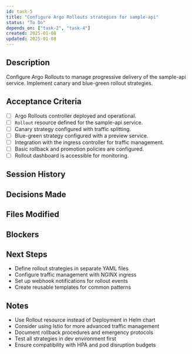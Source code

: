 ```yaml
---
id: task-5
title: "Configure Argo Rollouts strategies for sample-api"
status: "To Do"
depends_on: ["task-2", "task-4"]
created: 2025-01-08
updated: 2025-01-08
---
```


## Description

Configure Argo Rollouts to manage progressive delivery of the sample-api service. Implement canary and blue-green rollout strategies.

## Acceptance Criteria

- [ ] Argo Rollouts controller deployed and operational.
- [ ] `Rollout` resource defined for the sample-api service.
- [ ] Canary strategy configured with traffic splitting.
- [ ] Blue-green strategy configured with a preview service.
- [ ] Integration with the ingress controller for traffic management.
- [ ] Basic rollback and promotion policies are configured.
- [ ] Rollout dashboard is accessible for monitoring.

## Session History

<!-- Update as work progresses -->

## Decisions Made

<!-- Document key implementation decisions -->

## Files Modified

<!-- Track all file changes -->

## Blockers

<!-- Document any blockers encountered -->

## Next Steps

- Define rollout strategies in separate YAML files
- Configure traffic management with NGINX ingress
- Set up webhook notifications for rollout events
- Create reusable templates for common patterns

## Notes

- Use Rollout resource instead of Deployment in Helm chart
- Consider using Istio for more advanced traffic management
- Document rollback procedures and emergency protocols
- Test all strategies in dev environment first
- Ensure compatibility with HPA and pod disruption budgets
